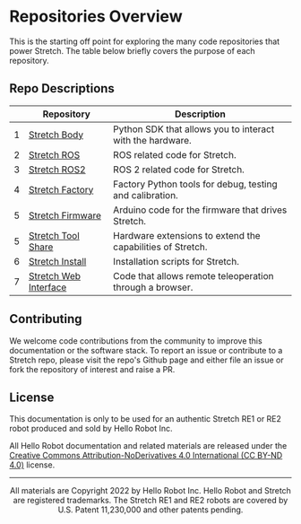 # Repositories Overview

This is the starting off point for exploring the many code repositories that power Stretch. The table below briefly covers the purpose of each repository.

## Repo Descriptions
|  | Repository                                               | Description                                        |
|--|---------------------------------------------------------|----------------------------------------------------|
| 1 | [Stretch Body](https://github.com/hello-robot/stretch_body) | Python SDK that allows you to interact with the hardware. |
| 2 | [Stretch ROS](https://github.com/hello-robot/stretch_ros)   | ROS related code for Stretch. |
| 3 | [Stretch ROS2](https://github.com/hello-robot/stretch_ros2) | ROS 2 related code for Stretch. |
| 4 | [Stretch Factory](https://github.com/hello-robot/stretch_factory) | Factory Python tools for debug, testing and calibration. |
| 5 | [Stretch Firmware](https://github.com/hello-robot/stretch_firmware) | Arduino code for the firmware that drives Stretch. |
| 5 | [Stretch Tool Share](https://github.com/hello-robot/stretch_tool_share) | Hardware extensions to extend the capabilities of Stretch. |
| 6 | [Stretch Install](https://github.com/hello-robot/stretch_install) | Installation scripts for Stretch. |
| 7 | [Stretch Web Interface](https://github.com/hello-robot/stretch_web_interface) | Code that allows remote teleoperation through a browser. |

## Contributing
We welcome code contributions from the community to improve this documentation or the software stack. To report an issue or contribute to a Stretch repo, please visit the repo's Github page and either file an issue or fork the repository of interest and raise a PR.

## License
This documentation is only to be used for an authentic Stretch RE1 or RE2 robot produced and sold by Hello Robot Inc.

All Hello Robot documentation and related materials are released under the [Creative Commons Attribution-NoDerivatives 4.0 International (CC BY-ND 4.0)](https://creativecommons.org/licenses/by-nd/4.0) license.

------
<div align="center"> All materials are Copyright 2022 by Hello Robot Inc. Hello Robot and Stretch are registered trademarks. The Stretch RE1 and RE2 robots are covered by U.S. Patent 11,230,000 and other patents pending.</div>